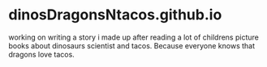 # dinosDragonsNtacos.github.io
working on writing a story i made up after reading a lot of childrens picture books about dinosaurs scientist and tacos. Because everyone knows that dragons love tacos. 
